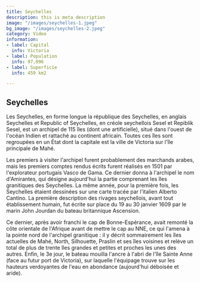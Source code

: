 ```yaml
---
title: Seychelles
description: this is meta description
image: "/images/seychelles-1.jpeg"
bg_image: "/images/seychelles-2.jpeg"
category: Video
information:
- label: Capital
  info: Victoria
- label: Population
  info: 97,096
- label: Superficie
  info: 459 km2

---
```

## Seychelles

Les Seychelles, en forme longue la république des Seychelles, en anglais Seychelles et Republic of Seychelles, en créole seychellois Sesel et Repiblik Sesel, est un archipel de 115 îles (dont une artificielle), situé dans l'ouest de l'océan Indien et rattaché au continent africain. Toutes ces îles sont regroupées en un État dont la capitale est la ville de Victoria sur l'île principale de Mahé.

Les premiers à visiter l'archipel furent probablement des marchands arabes, mais les premiers comptes rendus écrits furent réalisés en 1501 par l'explorateur portugais Vasco de Gama. Ce dernier donna à l'archipel le nom d'Amirantes, qui désigne aujourd'hui la partie comprenant les îles granitiques des Seychelles. La même année, pour la première fois, les Seychelles étaient dessinées sur une carte tracée par l'italien Alberto Cantino. La première description des rivages seychellois, avant tout établissement humain, fut écrite sur place du 19 au 30 janvier 1609 par le marin John Jourdan du bateau britannique Ascension.

Ce dernier, après avoir franchi le cap de Bonne-Espérance, avait remonté la côte orientale de l'Afrique avant de mettre le cap au NNE, ce qui l'amena à la pointe nord de l'archipel granitique : il y décrit sommairement les îles actuelles de Mahé, North, Silhouette, Praslin et ses îles voisines et relève un total de plus de trente îles grandes et petites et proches les unes des autres. Enfin, le 3e jour, le bateau mouilla l'ancre à l'abri de l'île Sainte Anne (face au futur port de Victoria), sur laquelle l'équipage trouve sur les hauteurs verdoyantes de l'eau en abondance (aujourd'hui déboisée et aride).